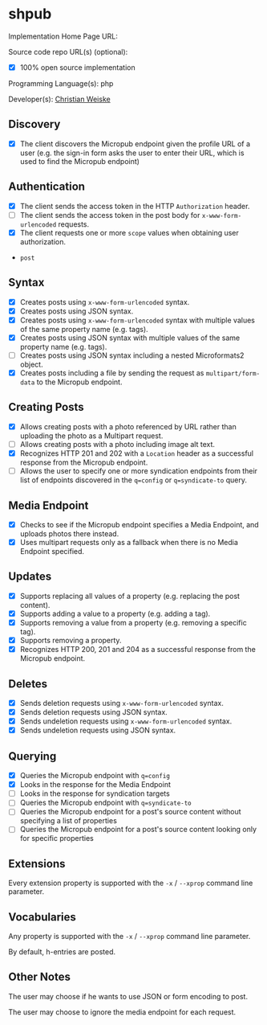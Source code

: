 # shpub

Implementation Home Page URL: 

Source code repo URL(s) (optional):
* [x] 100% open source implementation

Programming Language(s): php

Developer(s): [Christian Weiske](https://cweiske.de/)

## Discovery
* [x] The client discovers the Micropub endpoint given the profile URL of a user (e.g. the sign-in form asks the user to enter their URL, which is used to find the Micropub endpoint)

## Authentication
* [x] The client sends the access token in the HTTP `Authorization` header.
* [ ] The client sends the access token in the post body for `x-www-form-urlencoded` requests.
* [x] The client requests one or more `scope` values when obtaining user authorization.
 * `post`

## Syntax
* [x] Creates posts using `x-www-form-urlencoded` syntax.
* [x] Creates posts using JSON syntax.
* [x] Creates posts using `x-www-form-urlencoded` syntax with multiple values of the same property name (e.g. tags).
* [x] Creates posts using JSON syntax with multiple values of the same property name (e.g. tags).
* [ ] Creates posts using JSON syntax including a nested Microformats2 object.
* [x] Creates posts including a file by sending the request as `multipart/form-data` to the Micropub endpoint.

## Creating Posts
* [x] Allows creating posts with a photo referenced by URL rather than uploading the photo as a Multipart request.
* [ ] Allows creating posts with a photo including image alt text.
* [x] Recognizes HTTP 201 and 202 with a `Location` header as a successful response from the Micropub endpoint.
* [ ] Allows the user to specify one or more syndication endpoints from their list of endpoints discovered in the `q=config` or `q=syndicate-to` query.

## Media Endpoint
* [x] Checks to see if the Micropub endpoint specifies a Media Endpoint, and uploads photos there instead.
* [x] Uses multipart requests only as a fallback when there is no Media Endpoint specified.

## Updates
* [x] Supports replacing all values of a property (e.g. replacing the post content).
* [x] Supports adding a value to a property (e.g. adding a tag).
* [x] Supports removing a value from a property (e.g. removing a specific tag).
* [x] Supports removing a property.
* [x] Recognizes HTTP 200, 201 and 204 as a successful response from the Micropub endpoint.

## Deletes
* [x] Sends deletion requests using `x-www-form-urlencoded` syntax.
* [x] Sends deletion requests using JSON syntax.
* [x] Sends undeletion requests using `x-www-form-urlencoded` syntax.
* [x] Sends undeletion requests using JSON syntax.

## Querying
* [x] Queries the Micropub endpoint with `q=config`
 * [x] Looks in the response for the Media Endpoint
 * [ ] Looks in the response for syndication targets
* [ ] Queries the Micropub endpoint with `q=syndicate-to`
* [ ] Queries the Micropub endpoint for a post's source content without specifying a list of properties
* [ ] Queries the Micropub endpoint for a post's source content looking only for specific properties

## Extensions

Every extension property is supported with the `-x` / `--xprop` command line parameter.

## Vocabularies

Any property is supported with the `-x` / `--xprop` command line parameter.

By default, h-entries are posted.

## Other Notes

The user may choose if he wants to use JSON or form encoding to post.

The user may choose to ignore the media endpoint for each request.
